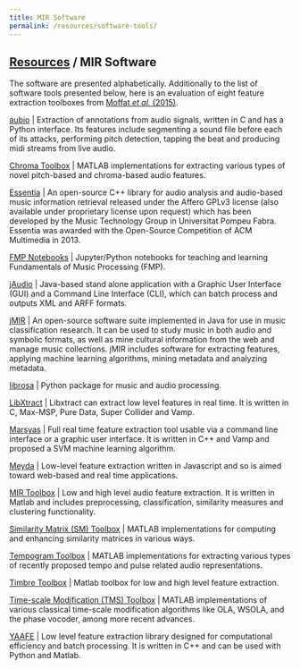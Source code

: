 ```yaml
---
title: MIR Software
permalink: /resources/software-tools/
---
```


## [Resources]({{site.base_url}}/resources) / MIR Software

The software are presented alphabetically. Additionally to the list of software tools presented below, here is an evaluation of eight feature extraction toolboxes from [Moffat _et al._ (2015)](https://www.researchgate.net/publication/282858086_An_Evaluation_of_Audio_Feature_Extraction_Toolboxes).


[aubio](https://aubio.org/) |
  Extraction of annotations from audio signals, written in C and has a Python interface.
  Its features include segmenting a sound file before each of its attacks, performing
  pitch detection, tapping the beat and producing midi streams from live audio.

[Chroma Toolbox](http://resources.mpi-inf.mpg.de/MIR/chromatoolbox/) |
  MATLAB implementations for extracting various types of
  novel pitch-based and chroma-based audio features.

[Essentia](http://essentia.upf.edu/) |
  An open-source C++ library for audio analysis and audio-based
  music information retrieval released under the Affero GPLv3 license
  (also available under proprietary license upon request) which has been
  developed by the Music Technology Group in Universitat Pompeu Fabra.
  Essentia was awarded with the Open-Source Competition of ACM Multimedia in 2013.

[FMP Notebooks](https://www.audiolabs-erlangen.de/FMP) | 
  Jupyter/Python notebooks for teaching and learning Fundamentals of Music Processing (FMP).

[jAudio](http://jaudio.sourceforge.net/) |
  Java-based stand alone application with a Graphic User Interface (GUI) and a
  Command Line Interface (CLI), which can batch process and outputs XML and ARFF formats.

[jMIR](http://jmir.sourceforge.net) |
  An open-source software suite implemented in Java for use in
  music classification research. It can be used to study music in both audio
  and symbolic formats, as well as mine cultural information from the web
  and manage music collections. jMIR includes software for extracting features,
  applying machine learning algorithms, mining metadata and analyzing metadata.

[librosa](https://github.com/librosa/librosa/) |
  Python package for music and audio processing.

[LibXtract](http://jamiebullock.github.io/LibXtract/documentation/) |
  Libxtract can extract low level features in real time. It is written in C,
  Max-MSP, Pure Data, Super Collider and Vamp.

[Marsyas](http://marsyas.info/) |
  Full real time feature extraction tool usable via a command line interface or a
  graphic user interface. It is written in C++ and Vamp and proposed a SVM machine
  learning algorithm.

[Meyda](https://meyda.surge.sh/) |
  Low-level feature extraction written in Javascript and so is aimed toward web-based
  and real time applications.

[MIR Toolbox](https://www.jyu.fi/hytk/fi/laitokset/mutku/en/research/materials/mirtoolbox) |
  Low and high level audio feature extraction. It is written in Matlab and includes
  preprocessing, classification, similarity measures and clustering functionality.

[Similarity Matrix (SM) Toolbox](http://www.audiolabs-erlangen.de/resources/MIR/SMtoolbox/) |
  MATLAB implementations for computing and enhancing similarity matrices in various ways.

[Tempogram Toolbox](http://resources.mpi-inf.mpg.de/MIR/tempogramtoolbox/) |
  MATLAB implementations for extracting various types of recently proposed tempo
  and pulse related audio representations.

[Timbre Toolbox](https://sourceforge.net/projects/matimbre/) |
  Matlab toolbox for low and high level feature extraction.

[Time-scale Modification (TMS) Toolbox](http://www.audiolabs-erlangen.de/resources/MIR/TSMtoolbox/) |
  MATLAB implementations of various classical time-scale modification algorithms
  like OLA, WSOLA, and the phase vocoder, among more recent advances.

[YAAFE](http://yaafe.github.io/Yaafe/) |
  Low level feature extraction library designed for computational efficiency
  and batch processing. It is written in C++ and can be used with Python and Matlab.
